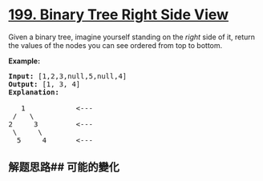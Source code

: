# [199. Binary Tree Right Side View](https://leetcode-cn.com/problems/binary-tree-right-side-view/)
Given a binary tree, imagine yourself standing on the _right_ side of it, return the values of the nodes you can see ordered from top to bottom.

**Example:**


<pre><strong>Input:</strong> [1,2,3,null,5,null,4]
<strong>Output:</strong> [1, 3, 4]
<strong>Explanation:
</strong>
   1            &lt;---
 /   \
2     3         &lt;---
 \     \
  5     4       &lt;---
</pre>

## 解题思路## 可能的變化